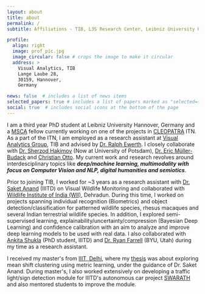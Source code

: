 ```yaml
---
layout: about
title: about
permalink: /
subtitle: Affiliations - TIB, L3S Research Center, Leibniz University Hannover

profile:
  align: right
  image: prof_pic.jpg
  image_circular: false # crops the image to make it circular
  address: >
    Visual Analytics, TIB
    Lange Laube 28,
    30159, Hannover,
    Germany

news: false  # includes a list of news items
selected_papers: true # includes a list of papers marked as "selected={true}"
social: true  # includes social icons at the bottom of the page
---
```


I am a third year PhD student at Leibniz University Hannover, Germany and a [MSCA](https://ec.europa.eu/research/mariecurieactions/node_en) fellow currently working on one of the projects in [CLEOPATRA](http://cleopatra-project.eu/) ITN. As a part of the ITN,  I am employed as a research assistant at [Visual Analytics Group](https://www.tib.eu/en/research-development/visual-analytics/), TIB and advised by [Dr. Ralph Ewerth](https://www.tib.eu/en/research-development/visual-analytics/staff/ralph-ewerth/). I closely collaborate with [Dr. Sherzod Hakimov](https://sherzod-hakimov.github.io/) (Now at University of Potsdam), [Dr. Eric Müller-Budack](https://scholar.google.de/citations?user=Ian_NPUAAAAJ&hl=en) and [Christian Otto](https://scholar.google.de/citations?user=hL-N3mUAAAAJ&hl=en). My current work and research revolves around interdesciplinary topics like ***deep/machine learning, multimodality with focus on Computer Vision and NLP, digital humanities and semiotics***.

Prior to joining TIB, I worked for ~3 years as a research assistant with [Dr. Saket Anand](https://faculty.iiitd.ac.in/~anands/) (IIITD) on Visual Wildlife Monitoring and collaborated with [Wildlife Institute of India (WII)](https://wii.gov.in/), Dehradun. During this time, I worked on projects spanning individual recognition (Biometrics) and object detection/classification for patterned wildlife species, rhesus macaques and several Indian terrestrial wildlife species. In addition, I explored semi-supervised learning, explainability/uncertainty/compression (Bayesian Deep Learning) and confidence calibration with an aim to analyze and improve deep learning models to be used with real data. I also collaborated with [Ankita Shukla](https://ankita-shukla.github.io/) (PhD student, IIITD) and [Dr. Ryan Farrell](https://faculty.cs.byu.edu/~farrell/) (BYU, Utah) during my time as a research assistant.

I received my master's from [IIIT, Delhi](https://iiitd.ac.in/), where my [thesis](https://repository.iiitd.edu.in/jspui/handle/123456789/429) was about exploring mean shift clustering using metric learning, under the guidance of Dr. Saket Anand. During master's, I also worked extensively on developing a traffic light/sign detection module for IIITD's autonomous car project [SWARATH](https://cai.iiitd.ac.in/research.php) and also mentored students to improve the module.
